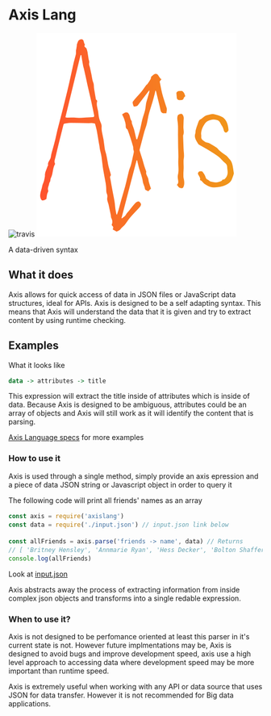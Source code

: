 # Axis Lang

![travis](https://travis-ci.org/pedsm/axisLang.svg?branch=master)
![logo](logo/axisLogo.png)

A data-driven syntax

## What it does

Axis allows for quick access of data in JSON files or JavaScript data structures, ideal for APIs. Axis is designed to be a self adapting syntax. This means that Axis will understand the data that it is given and try to extract content by using runtime checking.


## Examples

What it looks like

```haskell
data -> attributes -> title
```

This expression will extract the title inside of attributes which is inside of data. Because Axis is designed to be ambiguous, attributes could be an array of objects and Axis will still work as it will identify the content that is parsing.

[Axis Language specs](https://github.com/pedsm/axisLang/blob/master/axisSpec.md) for more examples
### How to use it

Axis is used through a single method, simply provide an axis epression and a piece of data JSON string or Javascript object in order to query it

The following code will print all friends' names as an array

```javascript
const axis = require('axislang')
const data = require('./input.json') // input.json link below

const allFriends = axis.parse('friends -> name', data) // Returns
// [ 'Britney Hensley', 'Annmarie Ryan', 'Hess Decker', 'Bolton Shaffer', 'Ruth Caldwell', 'Medina Kline', 'Tami Duncan', 'Lawrence Hooper', 'Esperanza Hickman', 'Winnie Stark', 'Madeleine Luna', 'Petty Vance', 'Mcgee Roy', 'Baldwin Waters', 'Marie Neal' ]
console.log(allFriends) 
```
Look at [input.json](https://github.com/pedsm/axisLang/blob/master/src/testInput.json) 

Axis abstracts away the process of extracting information from inside complex json objects and transforms into a single redable expression.

### When to use it?

Axis is not designed to be perfomance oriented at least this parser in it's current state is not. However future implmentations may be, Axis is designed to avoid bugs and improve development speed, axis use a high level approach to accessing data where development speed may be more important than runtime speed.

Axis is extremely useful when working with any API or data source that uses JSON for data transfer. However it is not recommended for Big data applications.